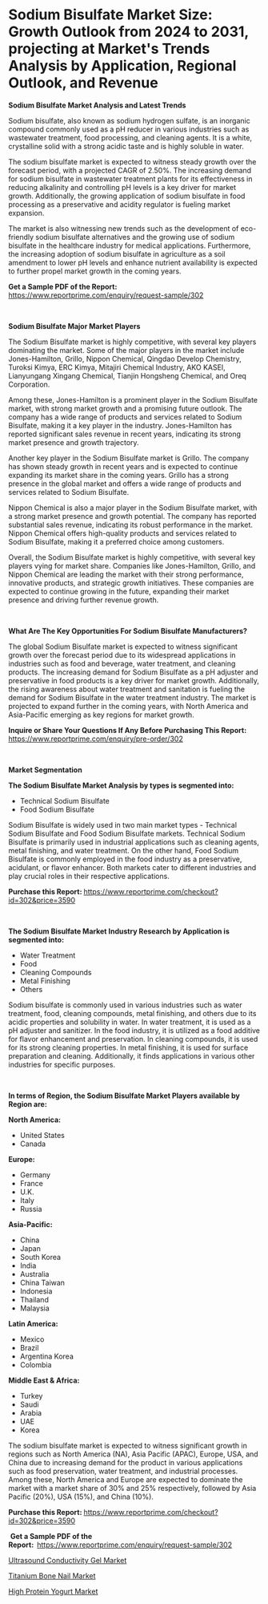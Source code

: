 <p><h1>Sodium Bisulfate Market Size: Growth Outlook from 2024 to 2031, projecting at Market's Trends Analysis by Application, Regional Outlook, and Revenue</h1></p><p><strong>Sodium Bisulfate Market Analysis and Latest Trends</strong></p>
<p><p>Sodium bisulfate, also known as sodium hydrogen sulfate, is an inorganic compound commonly used as a pH reducer in various industries such as wastewater treatment, food processing, and cleaning agents. It is a white, crystalline solid with a strong acidic taste and is highly soluble in water.</p><p>The sodium bisulfate market is expected to witness steady growth over the forecast period, with a projected CAGR of 2.50%. The increasing demand for sodium bisulfate in wastewater treatment plants for its effectiveness in reducing alkalinity and controlling pH levels is a key driver for market growth. Additionally, the growing application of sodium bisulfate in food processing as a preservative and acidity regulator is fueling market expansion.</p><p>The market is also witnessing new trends such as the development of eco-friendly sodium bisulfate alternatives and the growing use of sodium bisulfate in the healthcare industry for medical applications. Furthermore, the increasing adoption of sodium bisulfate in agriculture as a soil amendment to lower pH levels and enhance nutrient availability is expected to further propel market growth in the coming years.</p></p>
<p><strong>Get a Sample PDF of the Report:&nbsp;</strong> <a href="https://www.reportprime.com/enquiry/request-sample/302">https://www.reportprime.com/enquiry/request-sample/302</a></p>
<p>&nbsp;</p>
<p><strong>Sodium Bisulfate Major Market Players</strong></p>
<p><p>The Sodium Bisulfate market is highly competitive, with several key players dominating the market. Some of the major players in the market include Jones-Hamilton, Grillo, Nippon Chemical, Qingdao Develop Chemistry, Turoksi Kimya, ERC Kimya, Mitajiri Chemical Industry, AKO KASEI, Lianyungang Xingang Chemical, Tianjin Hongsheng Chemical, and Oreq Corporation.</p><p>Among these, Jones-Hamilton is a prominent player in the Sodium Bisulfate market, with strong market growth and a promising future outlook. The company has a wide range of products and services related to Sodium Bisulfate, making it a key player in the industry. Jones-Hamilton has reported significant sales revenue in recent years, indicating its strong market presence and growth trajectory.</p><p>Another key player in the Sodium Bisulfate market is Grillo. The company has shown steady growth in recent years and is expected to continue expanding its market share in the coming years. Grillo has a strong presence in the global market and offers a wide range of products and services related to Sodium Bisulfate.</p><p>Nippon Chemical is also a major player in the Sodium Bisulfate market, with a strong market presence and growth potential. The company has reported substantial sales revenue, indicating its robust performance in the market. Nippon Chemical offers high-quality products and services related to Sodium Bisulfate, making it a preferred choice among customers.</p><p>Overall, the Sodium Bisulfate market is highly competitive, with several key players vying for market share. Companies like Jones-Hamilton, Grillo, and Nippon Chemical are leading the market with their strong performance, innovative products, and strategic growth initiatives. These companies are expected to continue growing in the future, expanding their market presence and driving further revenue growth.</p></p>
<p>&nbsp;</p>
<p><strong>What Are The Key Opportunities For Sodium Bisulfate Manufacturers?</strong></p>
<p><p>The global Sodium Bisulfate market is expected to witness significant growth over the forecast period due to its widespread applications in industries such as food and beverage, water treatment, and cleaning products. The increasing demand for Sodium Bisulfate as a pH adjuster and preservative in food products is a key driver for market growth. Additionally, the rising awareness about water treatment and sanitation is fueling the demand for Sodium Bisulfate in the water treatment industry. The market is projected to expand further in the coming years, with North America and Asia-Pacific emerging as key regions for market growth.</p></p>
<p><strong>Inquire or Share Your Questions If Any Before Purchasing This Report:</strong> <a href="https://www.reportprime.com/enquiry/pre-order/302">https://www.reportprime.com/enquiry/pre-order/302</a></p>
<p>&nbsp;</p>
<p><strong>Market Segmentation</strong></p>
<p><strong>The Sodium Bisulfate Market Analysis by types is segmented into:</strong></p>
<p><ul><li>Technical Sodium Bisulfate</li><li>Food Sodium Bisulfate</li></ul></p>
<p><p>Sodium Bisulfate is widely used in two main market types - Technical Sodium Bisulfate and Food Sodium Bisulfate markets. Technical Sodium Bisulfate is primarily used in industrial applications such as cleaning agents, metal finishing, and water treatment. On the other hand, Food Sodium Bisulfate is commonly employed in the food industry as a preservative, acidulant, or flavor enhancer. Both markets cater to different industries and play crucial roles in their respective applications.</p></p>
<p><strong>Purchase this Report:&nbsp;</strong><a href="https://www.reportprime.com/checkout?id=302&price=3590">https://www.reportprime.com/checkout?id=302&price=3590</a></p>
<p>&nbsp;</p>
<p><strong>The Sodium Bisulfate Market Industry Research by Application is segmented into:</strong></p>
<p><ul><li>Water Treatment</li><li>Food</li><li>Cleaning Compounds</li><li>Metal Finishing</li><li>Others</li></ul></p>
<p><p>Sodium bisulfate is commonly used in various industries such as water treatment, food, cleaning compounds, metal finishing, and others due to its acidic properties and solubility in water. In water treatment, it is used as a pH adjuster and sanitizer. In the food industry, it is utilized as a food additive for flavor enhancement and preservation. In cleaning compounds, it is used for its strong cleaning properties. In metal finishing, it is used for surface preparation and cleaning. Additionally, it finds applications in various other industries for specific purposes.</p></p>
<p>&nbsp;</p>
<p><strong>In terms of Region, the Sodium Bisulfate Market Players available by Region are:</strong></p>
<p>
    <p> <strong> North America: </strong>
        <ul>
            <li>United States</li>
            <li>Canada</li>
        </ul>
        </p> 
    <p> <strong> Europe: </strong>
        <ul>
            <li>Germany</li>
            <li>France</li>
            <li>U.K.</li>
            <li>Italy</li>
            <li>Russia</li>
        </ul>
        </p> 
    <p> <strong> Asia-Pacific: </strong>
        <ul>
            <li>China</li>
            <li>Japan</li>
            <li>South Korea</li>
            <li>India</li>
            <li>Australia</li>
            <li>China Taiwan</li>
            <li>Indonesia</li>
            <li>Thailand</li>
            <li>Malaysia</li>
        </ul>
        </p> 
    <p> <strong> Latin America: </strong>
        <ul>
            <li>Mexico</li>
            <li>Brazil</li>
            <li>Argentina Korea</li>
            <li>Colombia</li>
        </ul>
        </p> 
    <p> <strong> Middle East & Africa: </strong>
        <ul>
            <li>Turkey</li>
            <li>Saudi</li>
            <li>Arabia</li>
            <li>UAE</li>
            <li>Korea</li>
        </ul>
    </p>
    </p>
<p><p>The sodium bisulfate market is expected to witness significant growth in regions such as North America (NA), Asia Pacific (APAC), Europe, USA, and China due to increasing demand for the product in various applications such as food preservation, water treatment, and industrial processes. Among these, North America and Europe are expected to dominate the market with a market share of 30% and 25% respectively, followed by Asia Pacific (20%), USA (15%), and China (10%).</p></p>
<p><strong>Purchase this Report: </strong><a href="https://www.reportprime.com/checkout?id=302&price=3590">https://www.reportprime.com/checkout?id=302&price=3590</a></p>
<p>&nbsp;<strong>Get a Sample PDF of the Report:&nbsp;&nbsp;</strong><a href="https://www.reportprime.com/enquiry/request-sample/302">https://www.reportprime.com/enquiry/request-sample/302</a></p>
<p><strong></strong></p>
<p><p><a href="https://view.publitas.com/reportprime-1/global-ultrasound-conductivity-gel-market-size-and-market-trends-insights-and-projections-from-2023-to-2030/">Ultrasound Conductivity Gel Market</a></p><p><a href="https://view.publitas.com/reportprime-1/titanium-bone-nail-market-a-comprehensive-report-of-its-market-share-growth-trends-2023-2030/">Titanium Bone Nail Market</a></p><p><a href="https://view.publitas.com/reportprime-1/high-protein-yogurt-market-size-growing-and-forecasted-for-period-from-2024-2031-and-provides-complete-market-analysis-of-this-market/">High Protein Yogurt Market</a></p></p>